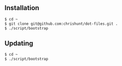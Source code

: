 ## Installation

```bash
$ cd ~
$ git clone git@github.com:chrishunt/dot-files.git .
$ ./script/bootstrap
```

## Updating

```bash
$ cd ~
$ ./script/bootstrap
```
